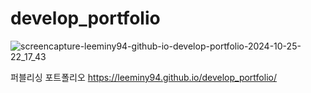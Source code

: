 # develop_portfolio
![screencapture-leeminy94-github-io-develop-portfolio-2024-10-25-22_17_43](https://github.com/user-attachments/assets/8aa9f185-3c57-4cc3-abc9-85c06d3770bd)


퍼블리싱 포트폴리오
https://leeminy94.github.io/develop_portfolio/

